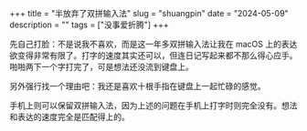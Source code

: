 +++
title = "半放弃了双拼输入法"
slug = "shuangpin"
date = "2024-05-09"
description = ""
tags = ["没事爱折腾"]
+++

先自己打脸：不是说我不喜欢，而是这一年多双拼输入法让我在 macOS 上的表达欲变得非常有限了。打字的速度其实还可以，但连日记写起来都不那么得心应手。啪啪两下一个字打完了，可是想法还没流到键盘上。

另外强行找一个理由吧：我还是喜欢十根手指在键盘上一起忙碌的感觉。

手机上则可以保留双拼输入法，因为上述的问题在手机上打字时则完全没有。想法和表达的速度完全是匹配得上的。
